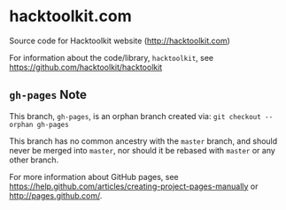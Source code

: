 hacktoolkit.com
===============

Source code for Hacktoolkit website (<http://hacktoolkit.com>)

For information about the code/library, `hacktoolkit`, see <https://github.com/hacktoolkit/hacktoolkit>

## `gh-pages` Note

This branch, `gh-pages`, is an orphan branch created via:
    `git checkout --orphan gh-pages`

This branch has no common ancestry with the `master` branch, and should never be merged into `master`,
nor should it be rebased with `master` or any other branch.

For more information about GitHub pages, see <https://help.github.com/articles/creating-project-pages-manually> or <http://pages.github.com/>.
